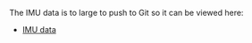 The IMU data is to large to push to Git so it can be viewed here:
- [IMU data](https://github.com/Mylesthemonster)